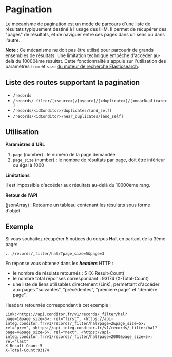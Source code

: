 # Pagination

Le mécanisme de pagination est un mode de parcours d'une liste de résultats typiquement destiné à l'usage des IHM. Il permet de récupérer des "pages" de résultats, et de naviguer entre ces pages dans un sens ou dans l'autre. 

**Note :** Ce mécanisme ne doit pas être utilisé pour parcourir de grands ensembles de résultats. Une limitation technique empêche d'accéder au-delà du 10000ème résultat. Cette fonctionnalité s'appuie sur l'utilisation des paramètres `from` et `size` [du moteur de recherche Elasticsearch](https://www.elastic.co/guide/en/elasticsearch/reference/6.x/search-request-from-size.html).

## Liste des routes supportant la pagination

- `/records`
- `/records/_filter/[<source>]/[<year>]/[<duplicate>]/[<nearDuplicate>]`
- `/records/<idConditor>/duplicates/[and_self]`
- `/records/<idConditor>/near_duplicates/[and_self]`


## Utilisation

**Paramètres d'URL**

1. `page` (number) : le numéro de la page demandée
2. `page_size` (number) : le nombre de résultats par page, doit être inférieur ou égal à 1000 

**Limitations**

Il est impossible d'accéder aux résultats au-delà du 10000ème rang.

**Retour de l'API**

(jsonArray) : Retourne un tableau contenant les résultats sous forme d'objet.

## Exemple

Si vous souhaitez récupérer 5 notices du corpus **Hal**, en partant de la 3ème page:

```url
.../records/_filter/hal/?page_size=5&page=3
```

En réponse vous obtenez dans les ***headers*** HTTP :

- le nombre de résulats retournés : 5 (X-Result-Count) 
- le nombre total réponses correspondant : 93174 (X-Total-Count)
- une liste de liens utilisables directement (Link), permettant d'accéder aux pages "suivantes", "précédentes", "première page" et "dernière page".

Headers retournés correspondant à cet exemple :

```Headers
Link:<https://api.conditor.fr/v1/records/_filter/hal?page=1&page_size=5>; rel="first", <https://api-integ.conditor.fr/v1/records/_filter/hal?page=2&page_size=5>; rel="prev", <https://api-integ.conditor.fr/v1/records/_filter/hal?page=4&page_size=5>; rel="next", <https://api-integ.conditor.fr/v1/records/_filter/hal?page=2000&page_size=5>; rel="last"
X-Result-Count:5
X-Total-Count:93174
```

